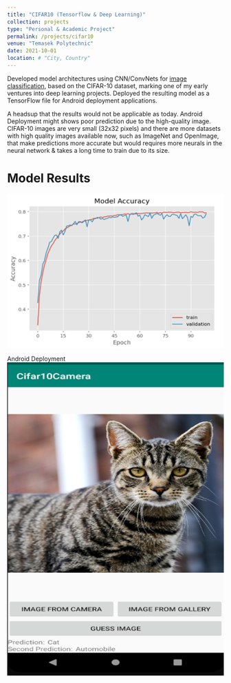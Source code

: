 ```yaml
---
title: "CIFAR10 (Tensorflow & Deep Learning)"
collection: projects
type: "Personal & Academic Project"
permalink: /projects/cifar10
venue: "Temasek Polytechnic"
date: 2021-10-01
location: # "City, Country"
---
```


Developed model architectures using CNN/ConvNets for [image classification](https://github.com/juliuschanjq/Deep-Learning-Projects/blob/main/CIFAR10/CIFAR10.ipynb), based on the CIFAR-10 dataset, marking one of my early ventures into deep learning projects. Deployed the resulting model as a TensorFlow file for Android deployment applications.

A headsup that the results would not be applicable as today. Android Deployment might shows poor prediction due to the high-quality image. CIFAR-10 images are very small (32x32 pixels) and there are more datasets with high quality images available now, such as ImageNet and OpenImage, that make predictions more accurate but would requires more neurals in the neural network & takes a long time to train due to its size.

Model Results
======
![](/images/dlmodelaccuracy.png)

Android Deployment
![](/images/androidcifar10.png)


